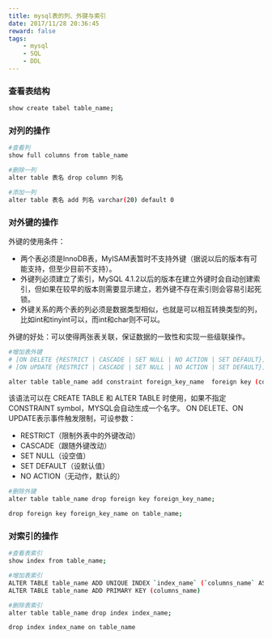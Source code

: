 ```yaml
---
title: mysql表的列、外键与索引
date: 2017/11/28 20:36:45
reward: false
tags: 
    - mysql
    - SQL
    - DDL
---
```


### 查看表结构

``` bash
show create tabel table_name;

```

### 对列的操作

``` bash
#查看列
show full columns from table_name

#删除一列
alter table 表名 drop column 列名

#添加一列
alter table 表名 add 列名 varchar(20) default 0

```

### 对外键的操作

外键的使用条件：
<ul>
	<li>两个表必须是InnoDB表，MyISAM表暂时不支持外键（据说以后的版本有可能支持，但至少目前不支持）。</li>
	<li>外键列必须建立了索引，MySQL 4.1.2以后的版本在建立外键时会自动创建索引，但如果在较早的版本则需要显示建立，若外键不存在索引则会容易引起死锁。 </li>
	<li>外键关系的两个表的列必须是数据类型相似，也就是可以相互转换类型的列，比如int和tinyint可以，而int和char则不可以。</li>
</ul>

外键的好处：可以使得两张表关联，保证数据的一致性和实现一些级联操作。

``` bash
#增加表外键
# [ON DELETE {RESTRICT | CASCADE | SET NULL | NO ACTION | SET DEFAULT}]
# [ON UPDATE {RESTRICT | CASCADE | SET NULL | NO ACTION | SET DEFAULT}]

alter table table_name add constraint foreign_key_name  foreign key (column_name) references table_name(column_name) on delete on action;

```

该语法可以在 CREATE TABLE 和 ALTER TABLE 时使用，如果不指定CONSTRAINT symbol，MYSQL会自动生成一个名字。
ON DELETE、ON UPDATE表示事件触发限制，可设参数：
<ul>
	<li>RESTRICT（限制外表中的外键改动）</li>
	<li>CASCADE（跟随外键改动）</li>
	<li>SET NULL（设空值）</li>
	<li>SET DEFAULT（设默认值）</li>
	<li>NO ACTION（无动作，默认的）</li>
</ul>

``` bash
#删除外键
alter table table_name drop foreign key foreign_key_name;

drop foreign key foreign_key_name on table_name;

```

### 对索引的操作

``` bash
#查看表索引
show index from table_name;

#增加表索引
ALTER TABLE table_name ADD UNIQUE INDEX `index_name` (`columns_name` ASC)
ALTER TABLE table_name ADD PRIMARY KEY (columns_name)

#删除表索引
alter table table_name drop index index_name;

drop index index_name on table_name

```
